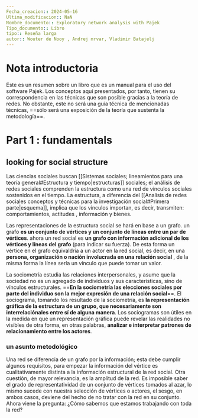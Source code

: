 ```yaml
---
Fecha_creacion:: 2024-05-16
Ultima_modificacion:: NaN
Nombre_documento:: Exploratory network analysis with Pajek
Tipo_documento:: Libro 
tipo:: Reseña larga
autor:: Wouter de Nooy , Andrej mrvar, Vladimir Batajelj
---
```

# Nota introductoria 

Este es un resumen sobre un libro que es un manual para el uso del software Pajek. Los conceptos aquí presentados, por tanto, tienen su correspondencia en las técnicas que son posible gracias a la teoría de redes. No obstante, este no será una guía técnica de mencionadas técnicas, ==sólo será una exposición de la teoría que sustenta la metodología==.   
# Part 1 : fundamentals

## looking for social structure 

Las ciencias sociales buscan [[Sistemas sociales; lineamientos para una teoría general#Estructura y tiempo|estructuras]] sociales; el análisis de redes sociales comprenden la estructura como una red de vínculos sociales sostenidos en el tiempo. La estructura, a diferencia del [[Analisis de redes sociales conceptos y técnicas para la investigación social#Primera parte|esquema]], implica que los vínculos importan, es decir, transmiten: comportamientos, actitudes , información y bienes. 

Las representaciones de la estructura social se hará en base a un grafo. un grafo **es un conjunto de vértices y un conjunto de líneas entre un par de vértices**. ahora un red social es **un grafo con información adicional de los vértices y líneas  del grafo** (para indicar su fuerza). De esta forma un vértice en el grafo equivaldría a un actor en la red social, es decir, en una **persona, organización o nación involucrada en una relación social** , de la misma forma la línea sería un vínculo que puede tomar un valor. 

La sociometría estudia las relaciones interpersonales, y asume que la sociedad no es un agregado de individuos y sus características, sino de vínculos estructurales. ==**En la sociometría las elecciones sociales por parte del individuo son la mejor expresión de una relación social**==. El sociograma, tomando los resultado de la sociometría, es **la representación gráfica de la estructura de un grupo, que necesariamente son interrelaciónales entre sí de alguna manera**. Los sociogramas son útiles en la medida en que un representación gráfica puede revelar las realidades no visibles de otra forma, en otras palabras, **analizar e interpretar patrones de relacionamiento entre los actores**. 

### un asunto metodológico 

Una red se diferencia de un grafo por la información; esta debe cumplir algunos requisitos, para empezar la información del vértice es cualitativamente distinta a la información estructural de la red social. Otra cuestión, de mayor relevancia, es la amplitud de la red. Es imposible saber el grado de representatividad de un conjunto de vértices tomados al azar, lo mismo sucede con nuestra selección de vértices o actores, el sesgo, en ambos casos, deviene del hecho de no tratar con la red en su conjunto. Ahora viene la pregunta: ¿Cómo sabemos que estamos trabajando con toda la red?